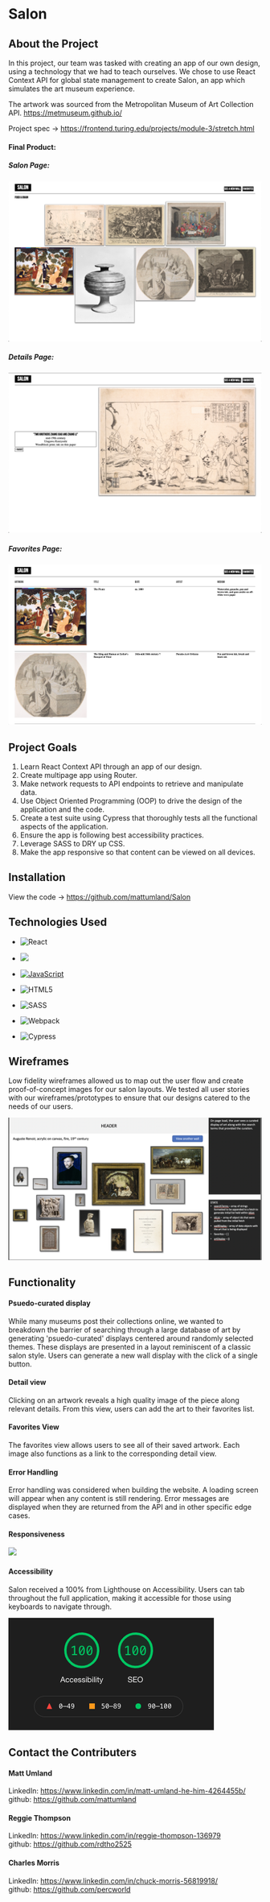 # Salon

## About the Project

In this project, our team was tasked with creating an app of our own design, using a technology that we had to teach ourselves. We chose to use React Context API for global state management to create Salon, an app which simulates the art museum experience.

The artwork was sourced from the Metropolitan Museum of Art Collection API.
https://metmuseum.github.io/

Project spec ->
https://frontend.turing.edu/projects/module-3/stretch.html

#### Final Product:
##### Salon Page:
![](assets/README-663672b9.png)
##### Details Page:
![](assets/README-e2451c5c.png)
##### Favorites Page:
![](assets/README-19409f1f.png)

## Project Goals
1. Learn React Context API through an app of our design.
2. Create multipage app using Router.
3. Make network requests to API endpoints to retrieve and manipulate data.
4. Use Object Oriented Programming (OOP) to drive the design of the application and the code.
5. Create a test suite using Cypress that thoroughly tests all the functional aspects of the application.
6. Ensure the app is following best accessibility practices.
7. Leverage SASS to DRY up CSS.
8. Make the app responsive so that content can be viewed on all devices.

## Installation
View the code ->
https://github.com/mattumland/Salon

## Technologies Used

- ![React](https://img.shields.io/badge/react%20-%2320232a.svg?&style=for-the-badge&logo=react&logoColor=%2361DAFB)

- <img src="https://img.shields.io/badge/React_Router-CA4245?style=for-the-badge&logo=react-router&logoColor=white"/>

- [![JavaScript](https://img.shields.io/badge/javascript%20-%23323330.svg?&style=for-the-badge&logo=javascript&logoColor=%23F7DF1E)](https://www.javascript.com/)

- ![HTML5](https://img.shields.io/badge/html5%20-%23E34F26.svg?&style=for-the-badge&logo=html5&logoColor=white)

- ![SASS](https://img.shields.io/badge/SASS%20-hotpink.svg?&style=for-the-badge&logo=SASS&logoColor=white)

- ![Webpack](https://img.shields.io/badge/webpack%20-%238DD6F9.svg?&style=for-the-badge&logo=webpack&logoColor=black)

- ![Cypress](https://img.shields.io/badge/cypress%20-%2317202C.svg?&style=for-the-badge&logo=cypress&logoColor=white)

## Wireframes
Low fidelity wireframes allowed us to map out the user flow and create proof-of-concept images for our salon layouts. We tested all user stories with our wireframes/prototypes to ensure that our designs catered to the needs of our users.

![](assets/README-130d6eaf.png)

## Functionality

#### Psuedo-curated display
While many museums post their collections online, we wanted to breakdown the barrier of searching through a large database of art by generating 'psuedo-curated' displays centered around randomly selected themes. These displays are presented in a layout reminiscent of a classic salon style. Users can generate a new wall display with the click of a single button.

#### Detail view
Clicking on an artwork reveals a high quality image of the piece along relevant details. From this view, users can add the art to their favorites list.

#### Favorites View
The favorites view allows users to see all of their saved artwork. Each image also functions as a link to the corresponding detail view.

#### Error Handling
Error handling was considered when building the website. A loading screen will appear when any content is still rendering. Error messages are displayed when they are returned from the API and in other specific edge cases.

#### Responsiveness
![](assets/README-3928f3a6.gif)

#### Accessibility
Salon received a 100% from Lighthouse on Accessibility. Users can tab throughout the full application, making it accessible for those using keyboards to navigate through.

![](assets/README-2c1f217b.png)

## Contact the Contributers

#### Matt Umland  
LinkedIn: https://www.linkedin.com/in/matt-umland-he-him-4264455b/  
github: https://github.com/mattumland

#### Reggie Thompson  
LinkedIn: https://www.linkedin.com/in/reggie-thompson-136979  
github: https://github.com/rdtho2525  

#### Charles Morris  
LinkedIn: https://www.linkedin.com/in/chuck-morris-56819918/  
github: https://github.com/percworld  
